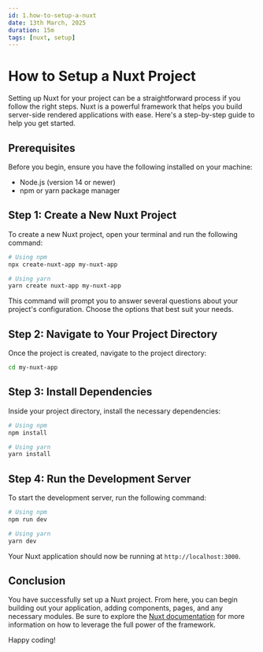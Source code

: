 ```yaml
---
id: 1.how-to-setup-a-nuxt
date: 13th March, 2025
duration: 15m
tags: [nuxt, setup]
---
```


# How to Setup a Nuxt Project

Setting up Nuxt for your project can be a straightforward process if you follow the right steps. Nuxt is a powerful framework that helps you build server-side rendered applications with ease. Here's a step-by-step guide to help you get started.

## Prerequisites

Before you begin, ensure you have the following installed on your machine:

- Node.js (version 14 or newer)
- npm or yarn package manager

## Step 1: Create a New Nuxt Project

To create a new Nuxt project, open your terminal and run the following command:

```bash
# Using npm
npx create-nuxt-app my-nuxt-app

# Using yarn
yarn create nuxt-app my-nuxt-app
```

This command will prompt you to answer several questions about your project's configuration. Choose the options that best suit your needs.

## Step 2: Navigate to Your Project Directory

Once the project is created, navigate to the project directory:

```bash
cd my-nuxt-app
```

## Step 3: Install Dependencies

Inside your project directory, install the necessary dependencies:

```bash
# Using npm
npm install

# Using yarn
yarn install
```

## Step 4: Run the Development Server

To start the development server, run the following command:

```bash
# Using npm
npm run dev

# Using yarn
yarn dev
```

Your Nuxt application should now be running at `http://localhost:3000`.

## Conclusion

You have successfully set up a Nuxt project. From here, you can begin building out your application, adding components, pages, and any necessary modules. Be sure to explore the [Nuxt documentation](https://nuxt.com/docs/getting-started/introduction) for more information on how to leverage the full power of the framework.

Happy coding!

